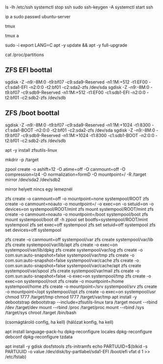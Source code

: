 ls -lh /etc/ssh
systemctl stop ssh
sudo ssh-keygen -A
systemctl start ssh

ip a
sudo passwd ubuntu-server

tmux

tmux a


sudo -i
export LANG=C
apt -y update && apt -y full-upgrade

cat /proc/partitions

## ZFS EFI boottal
sgdisk -Z -n9:-8M:0 -t9:bf07 -c9:sda9-Reserved -n1:1M:+512 -t1:EF00 -c1:sda1-EFI -n2:0:0 -t2:bf01 -c2:sda2-zfs /dev/sda
sgdisk -Z -n9:-8M:0 -t9:bf07 -c9:sdb9-Reserved -n1:1M:+512 -t1:EF00 -c1:sdb1-EFI -n2:0:0 -t2:bf01 -c2:sdb2-zfs /dev/sdb

## ZFS /boot boottal
sgdisk -Z -n9:-8M:0 -t9:bf07 -c9:sda9-Reserved -n1:1M:+1024 -t1:8300 -c1:sda1-BOOT -n2:0:0 -t2:bf01 -c2:sda2-zfs /dev/sda
sgdisk -Z -n9:-8M:0 -t9:bf07 -c9:sdb9-Reserved -n1:1M:+1024 -t1:8300 -c1:sdb1-BOOT -n2:0:0 -t2:bf01 -c2:sdb2-zfs /dev/sdb

apt -y install zfsutils-linux

mkdrir -p /target

zpool create -o ashift=12 -O atime=off -O canmount=off -O compression=lz4 -O normalization=formD -O mountpoint=/ -R /target mirror /dev/sda2 /dev/sdb2

mirror helyett nincs egy lemeznél

zfs create -o canmount=off -o mountpoint=none systempool/ROOT
zfs create -o canmount=noauto -o mountpoint=/ -o exec=on -o setuid=on -o devices=on systempool/ROOT/mint
zfs mount systempool/ROOT/mint
zfs create -o canmount=noauto -o mountpoint=/boot systempool/boot
zfs mount systempool/boot
df -h
zpool set bootfs=systempool/ROOT/mint systempool
zfs set exec=off systempool
zfs set setuid=off systempool
zfs set devices=off systempool

zfs create -o canmount=off systempool/var
zfs create systempool/var/lib
zfs create systempool/var/lib/apt
zfs create -o exec=on systempool/var/lib/dpkg
zfs create systempool/var/log
zfs create -o com.sun:auto-snapshot=false systempool/var/tmp
zfs create -o com.sun:auto-snapshot=false systempool/var/cache
zfs create -o com.sun:auto-snapshot=false systempool/var/cache/apt
zfs create systempool/var/spool
zfs create systempool/var/mail
zfs create -o com.sun:auto-snapshot=false -o exec=on systempool/tmp
zfs create -o exec=on systempool/root
zfs create -o mountpoint=/home systempool/home
zfs create -o mountpoint=/srv systempool/srv
zfs create -o mountpoint=/opt systempool/opt
zfs create -o exec=on systempool/usr
chmod 1777 /target/tmp
chmod 1777 /target/var/tmp
apt install -y debootstrap
debootstrap --include=zfsutils-linux tara /target
mount --rbind /dev /target/dev
mount --rbind /proc /target/proc
mount --rbind /sys /target/sys
chroot /target /bin/bash

(csomágtároló config, ha kell)
(hálózat konfig, ha kell)

apt install language-pack-hu
dpkg-reconfigure locales
dpkg-reconfigure debconf
dpkg-reconfigure tzdata

apt install -y gdisk dosfstools zfs-initramfs
echo PARTUUID=$(blkid -s PARTUUID -o value /dev/disk/by-partlabel/sda1-EFI /boot/efi vfat d 1 >> /etc/fstab)

